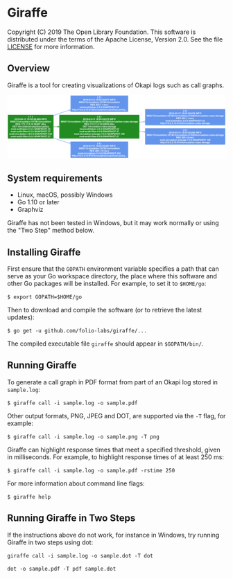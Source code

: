 Giraffe
=======

Copyright (C) 2019 The Open Library Foundation.  This software is
distributed under the terms of the Apache License, Version 2.0.  See the
file
[LICENSE](https://github.com/folio-labs/giraffe/blob/master/LICENSE) for
more information.


Overview
--------

Giraffe is a tool for creating visualizations of Okapi logs such as call
graphs.

![Giraffe example](https://github.com/folio-labs/giraffe/blob/master/example.png "Giraffe example")


System requirements
-------------------

* Linux, macOS, possibly Windows
* Go 1.10 or later
* Graphviz

Giraffe has not been tested in Windows, but it may work normally or
using the "Two Step" method below.


Installing Giraffe
------------------

First ensure that the `GOPATH` environment variable specifies a path
that can serve as your Go workspace directory, the place where this
software and other Go packages will be installed.  For example, to set
it to `$HOME/go`:

```shell
$ export GOPATH=$HOME/go
```

Then to download and compile the software (or to retrieve the latest
updates):

```shell
$ go get -u github.com/folio-labs/giraffe/...
```

The compiled executable file `giraffe` should appear in `$GOPATH/bin/`.


Running Giraffe
---------------

To generate a call graph in PDF format from part of an Okapi log stored
in `sample.log`:

```shell
$ giraffe call -i sample.log -o sample.pdf
```

Other output formats, PNG, JPEG and DOT, are supported via the `-T`
flag, for example:

```shell
$ giraffe call -i sample.log -o sample.png -T png
```

Giraffe can highlight response times that meet a specified threshold,
given in milliseconds.  For example, to highlight response times of at
least 250 ms:

```shell
$ giraffe call -i sample.log -o sample.pdf -rstime 250
```

For more information about command line flags:

```shell
$ giraffe help
```


Running Giraffe in Two Steps
----------------------------

If the instructions above do not work, for instance in Windows, try
running Giraffe in two steps using dot:

```shell
giraffe call -i sample.log -o sample.dot -T dot
```
```shell
dot -o sample.pdf -T pdf sample.dot
```


